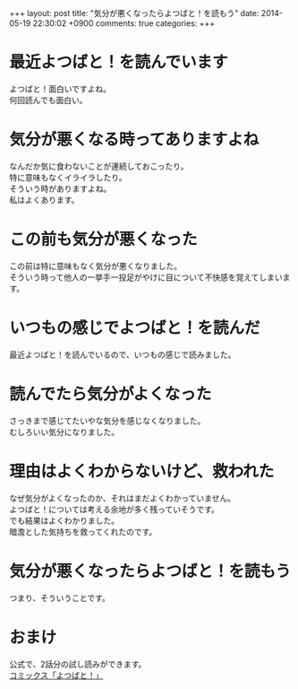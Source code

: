 +++
layout: post
title: "気分が悪くなったらよつばと！を読もう"
date: 2014-05-19 22:30:02 +0900
comments: true
categories: 
+++

# 最近よつばと！を読んでいます
よつばと！面白いですよね。  
何回読んでも面白い。

# 気分が悪くなる時ってありますよね
なんだか気に食わないことが連続しておこったり。  
特に意味もなくイライラしたり。  
そういう時がありますよね。  
私はよくあります。

# この前も気分が悪くなった
この前は特に意味もなく気分が悪くなりました。  
そういう時って他人の一挙手一投足がやけに目について不快感を覚えてしまいます。

# いつもの感じでよつばと！を読んだ
最近よつばと！を読んでいるので、いつもの感じで読みました。

# 読んでたら気分がよくなった
さっきまで感じてたいやな気分を感じなくなりました。  
むしろいい気分になりました。

# 理由はよくわからないけど、救われた
なぜ気分がよくなったのか、それはまだよくわかっていません。  
よつばと！については考える余地が多く残っていそうです。  
でも結果はよくわかりました。  
暗澹とした気持ちを救ってくれたのです。

# 気分が悪くなったらよつばと！を読もう
つまり、そういうことです。

# おまけ
公式で、2話分の試し読みができます。  
[コミックス「よつばと！」](http://yotuba.com/yotu_comics.html)

